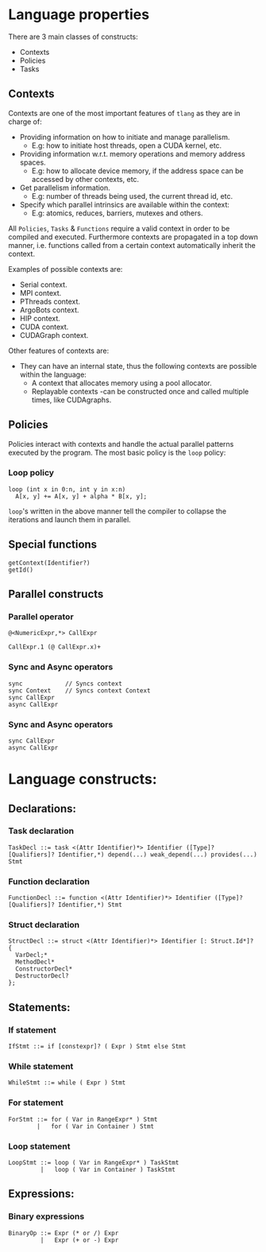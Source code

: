 # Language properties

There are 3 main classes of constructs:
- Contexts
- Policies
- Tasks

## Contexts

Contexts are one of the most important features of `tlang` as they are in charge of:
- Providing information on how to initiate and manage parallelism.
  - E.g: how to initiate host threads, open a CUDA kernel, etc.
- Providing information w.r.t. memory operations and memory address spaces.
  - E.g: how to allocate device memory, if the address space can be accessed by other contexts, etc.
- Get parallelism information.
  - E.g: number of threads being used, the current thread id, etc.
- Specify which parallel intrinsics are available within the context:
  - E.g: atomics, reduces, barriers, mutexes and others.

All `Policies`, `Tasks` & `Functions`  require a valid context in order to be compiled and executed. Furthermore contexts are propagated in a top down manner, i.e. functions called from a certain context automatically inherit the context.

Examples of possible contexts are:
- Serial context.
- MPI context.
- PThreads context.
- ArgoBots context.
- HIP context.
- CUDA context.
- CUDAGraph context.

Other features of contexts are:
- They can have an internal state, thus the following contexts are possible within the language:
  - A context that allocates memory using a pool allocator. 
  - Replayable contexts -can be constructed once and called multiple times, like CUDAgraphs. 

## Policies

Policies interact with contexts and handle the actual parallel patterns executed by the program. The most basic policy is the `loop` policy:


### Loop policy
```
loop (int x in 0:n, int y in x:n)
  A[x, y] += A[x, y] + alpha * B[x, y]; 
```
`loop`'s written in the above manner tell the compiler to collapse the iterations and launch them in parallel.  


## Special functions

```
getContext(Identifier?)
getId()
```
## Parallel constructs

### Parallel operator
```
@<NumericExpr,*> CallExpr

CallExpr.1 (@ CallExpr.x)+
```

### Sync and Async operators
```
sync            // Syncs context
sync Context    // Syncs context Context
sync CallExpr
async CallExpr
```

### Sync and Async operators
```
sync CallExpr
async CallExpr
```

# Language constructs:

## Declarations:

### Task declaration
```
TaskDecl ::= task <(Attr Identifier)*> Identifier ([Type]? [Qualifiers]? Identifier,*) depend(...) weak_depend(...) provides(...) Stmt
```


### Function declaration
```
FunctionDecl ::= function <(Attr Identifier)*> Identifier ([Type]? [Qualifiers]? Identifier,*) Stmt
```

### Struct declaration
```
StructDecl ::= struct <(Attr Identifier)*> Identifier [: Struct.Id*]? {
  VarDecl;*
  MethodDecl*
  ConstructorDecl*
  DestructorDecl?
};
```

## Statements:

### If statement
```
IfStmt ::= if [constexpr]? ( Expr ) Stmt else Stmt
```

### While statement
```
WhileStmt ::= while ( Expr ) Stmt
```

### For statement
```
ForStmt ::= for ( Var in RangeExpr* ) Stmt
        |   for ( Var in Container ) Stmt
```

### Loop statement
```
LoopStmt ::= loop ( Var in RangeExpr* ) TaskStmt
         |   loop ( Var in Container ) TaskStmt
```

## Expressions:

### Binary expressions
```
BinaryOp ::= Expr (* or /) Expr
         |   Expr (+ or -) Expr
```